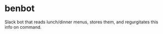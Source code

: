# benbot
Slack bot that reads lunch/dinner menus, stores them, and regurgitates this info on command.
